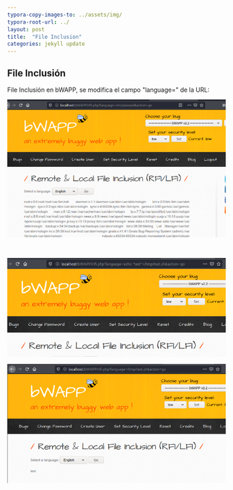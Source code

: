 ```yaml
---
typora-copy-images-to: ../assets/img/
typora-root-url: ../
layout: post
title:  "File Inclusion"
categories: jekyll update
---
```


## File Inclusión

File Inclusión en bWAPP, se modifica el campo "language=" de la URL:

![file_in](/assets/img/file_in.png)

<br>

![file_incluesion1](/assets/img/file_incluesion1.png)





![file_incluesion](/assets/img/file_incluesion.png)

